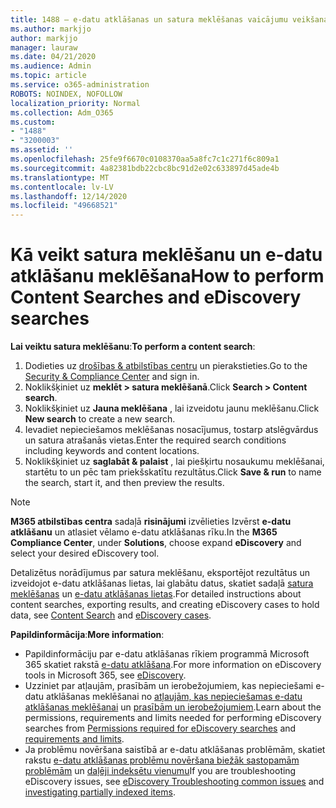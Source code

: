 ```yaml
---
title: 1488 — e-datu atklāšanas un satura meklēšanas vaicājumu veikšana
ms.author: markjjo
author: markjjo
manager: lauraw
ms.date: 04/21/2020
ms.audience: Admin
ms.topic: article
ms.service: o365-administration
ROBOTS: NOINDEX, NOFOLLOW
localization_priority: Normal
ms.collection: Adm_O365
ms.custom:
- "1488"
- "3200003"
ms.assetid: ''
ms.openlocfilehash: 25fe9f6670c0108370aa5a8fc7c1c271f6c809a1
ms.sourcegitcommit: 4a82381bdb22cbc8bc91d2e02c633897d45ade4b
ms.translationtype: MT
ms.contentlocale: lv-LV
ms.lasthandoff: 12/14/2020
ms.locfileid: "49668521"
---
```

# <a name="how-to-perform-content-searches-and-ediscovery-searches"></a><span data-ttu-id="a99c9-102">Kā veikt satura meklēšanu un e-datu atklāšanu meklēšana</span><span class="sxs-lookup"><span data-stu-id="a99c9-102">How to perform Content Searches and eDiscovery searches</span></span>

<span data-ttu-id="a99c9-103">**Lai veiktu satura meklēšanu**:</span><span class="sxs-lookup"><span data-stu-id="a99c9-103">**To perform a content search**:</span></span>

1. <span data-ttu-id="a99c9-104">Dodieties uz [drošības & atbilstības centru](https://protection.office.com) un pierakstieties.</span><span class="sxs-lookup"><span data-stu-id="a99c9-104">Go to the [Security & Compliance Center](https://protection.office.com) and sign in.</span></span>
2. <span data-ttu-id="a99c9-105">Noklikšķiniet uz **meklēt > satura meklēšanā**.</span><span class="sxs-lookup"><span data-stu-id="a99c9-105">Click **Search > Content search**.</span></span>
3. <span data-ttu-id="a99c9-106">Noklikšķiniet uz **Jauna meklēšana** , lai izveidotu jaunu meklēšanu.</span><span class="sxs-lookup"><span data-stu-id="a99c9-106">Click **New search** to create a new search.</span></span>
4. <span data-ttu-id="a99c9-107">Ievadiet nepieciešamos meklēšanas nosacījumus, tostarp atslēgvārdus un satura atrašanās vietas.</span><span class="sxs-lookup"><span data-stu-id="a99c9-107">Enter the required search conditions including keywords and content locations.</span></span>
5. <span data-ttu-id="a99c9-108">Noklikšķiniet uz **saglabāt & palaist** , lai piešķirtu nosaukumu meklēšanai, startētu to un pēc tam priekšskatītu rezultātus.</span><span class="sxs-lookup"><span data-stu-id="a99c9-108">Click **Save & run** to name the search, start it, and then preview the results.</span></span>

> [!NOTE]
> <span data-ttu-id="a99c9-109">**M365 atbilstības centra** sadaļā **risinājumi** izvēlieties Izvērst **e-datu atklāšanu** un atlasiet vēlamo e-datu atklāšanas rīku.</span><span class="sxs-lookup"><span data-stu-id="a99c9-109">In the **M365 Compliance Center**, under **Solutions**, choose expand **eDiscovery** and select your desired eDiscovery tool.</span></span>

<span data-ttu-id="a99c9-110">Detalizētus norādījumus par satura meklēšanu, eksportējot rezultātus un izveidojot e-datu atklāšanas lietas, lai glabātu datus, skatiet sadaļā [satura meklēšanas](https://docs.microsoft.com/microsoft-365/compliance/content-search) un [e-datu atklāšanas lietas](https://docs.microsoft.com/microsoft-365/compliance/ediscovery-cases).</span><span class="sxs-lookup"><span data-stu-id="a99c9-110">For detailed instructions about content searches, exporting results, and creating eDiscovery cases to hold data, see [Content Search](https://docs.microsoft.com/microsoft-365/compliance/content-search) and [eDiscovery cases](https://docs.microsoft.com/microsoft-365/compliance/ediscovery-cases).</span></span>

<span data-ttu-id="a99c9-111">**Papildinformācija**:</span><span class="sxs-lookup"><span data-stu-id="a99c9-111">**More information**:</span></span>

- <span data-ttu-id="a99c9-112">Papildinformāciju par e-datu atklāšanas rīkiem programmā Microsoft 365 skatiet rakstā [e-datu atklāšana](https://docs.microsoft.com/microsoft-365/compliance/ediscovery).</span><span class="sxs-lookup"><span data-stu-id="a99c9-112">For more information on eDiscovery tools in Microsoft 365, see [eDiscovery](https://docs.microsoft.com/microsoft-365/compliance/ediscovery).</span></span>
- <span data-ttu-id="a99c9-113">Uzziniet par atļaujām, prasībām un ierobežojumiem, kas nepieciešami e-datu atklāšanas meklēšanai no [atļaujām, kas nepieciešamas e-datu atklāšanas meklēšanai](https://docs.microsoft.com/microsoft-365/compliance/assign-ediscovery-permissions) un [prasībām un ierobežojumiem](https://docs.microsoft.com/microsoft-365/compliance/limits-for-content-search).</span><span class="sxs-lookup"><span data-stu-id="a99c9-113">Learn about the permissions, requirements and limits needed for performing eDiscovery searches from [Permissions required for eDiscovery searches](https://docs.microsoft.com/microsoft-365/compliance/assign-ediscovery-permissions) and [requirements and limits](https://docs.microsoft.com/microsoft-365/compliance/limits-for-content-search).</span></span>
- <span data-ttu-id="a99c9-114">Ja problēmu novēršana saistībā ar e-datu atklāšanas problēmām, skatiet rakstu [e-datu atklāšanas problēmu novēršana biežāk sastopamām problēmām](https://docs.microsoft.com/microsoft-365/compliance/ediscovery-troubleshooting-common-issues) un [daļēji indeksētu vienumu](https://docs.microsoft.com/microsoft-365/compliance/investigating-partially-indexed-items-in-ediscovery)</span><span class="sxs-lookup"><span data-stu-id="a99c9-114">If you are troubleshooting eDiscovery issues, see [eDiscovery Troubleshooting common issues](https://docs.microsoft.com/microsoft-365/compliance/ediscovery-troubleshooting-common-issues) and [investigating partially indexed items](https://docs.microsoft.com/microsoft-365/compliance/investigating-partially-indexed-items-in-ediscovery).</span></span>
